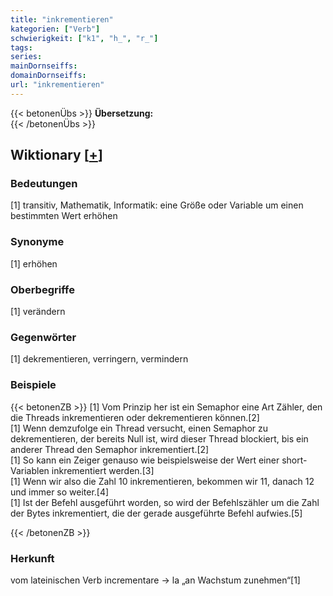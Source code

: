 ```yaml
---
title: "inkrementieren"
kategorien: ["Verb"]
schwierigkeit: ["k1", "h_", "r_"]
tags:
series:
mainDornseiffs:
domainDornseiffs:
url: "inkrementieren"
---
```


{{< betonenÜbs >}}
**Übersetzung:**  
{{< /betonenÜbs >}}

## Wiktionary [[+](https://de.wiktionary.org/wiki/inkrementieren)]

### Bedeutungen
[1] transitiv, Mathematik, Informatik: eine Größe oder Variable um einen bestimmten Wert erhöhen  

### Synonyme
[1] erhöhen  

### Oberbegriffe
[1] verändern  

### Gegenwörter
[1] dekrementieren, verringern, vermindern  

### Beispiele
{{< betonenZB >}}
[1] Vom Prinzip her ist ein Semaphor eine Art Zähler, den die Threads inkrementieren oder dekrementieren können.[2]  
[1] Wenn demzufolge ein Thread versucht, einen Semaphor zu dekrementieren, der bereits Null ist, wird dieser Thread blockiert, bis ein anderer Thread den Semaphor inkrementiert.[2]  
[1] So kann ein Zeiger genauso wie beispielsweise der Wert einer short-Variablen inkrementiert werden.[3]  
[1] Wenn wir also die Zahl 10 inkrementieren, bekommen wir 11, danach 12 und immer so weiter.[4]  
[1]  Ist der Befehl ausgeführt worden, so wird der Befehlszähler um die Zahl der Bytes inkrementiert, die der gerade ausgeführte Befehl aufwies.[5]  

{{< /betonenZB >}}
### Herkunft
vom lateinischen Verb incrementare → la „an Wachstum zunehmen“[1]  


